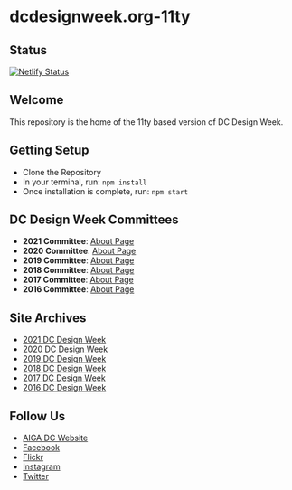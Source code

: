 # dcdesignweek.org-11ty

## Status

[![Netlify Status](https://api.netlify.com/api/v1/badges/6956fd8c-9cde-4bd5-a419-f29d640a9952/deploy-status)](https://app.netlify.com/sites/2022-dcdw/deploys)

## Welcome

This repository is the home of the 11ty based version of DC Design Week.

## Getting Setup

* Clone the Repository
* In your terminal, run: `npm install`
* Once installation is complete, run: `npm start`

## DC Design Week Committees

* **2021 Committee**: [About Page](https://2021.dcdesignweek.org/about)
* **2020 Committee**: [About Page](https://2020.dcdesignweek.org/about)
* **2019 Committee**: [About Page](https://2019.dcdesignweek.org/about)
* **2018 Committee**: [About Page](https://2018.dcdesignweek.org/about)
* **2017 Committee**: [About Page](https://2017.dcdesignweek.org/about/)
* **2016 Committee**: [About Page](https://2016.dcdesignweek.org/about)

## Site Archives

* [2021 DC Design Week](https://2021.dcdesignweek.org)
* [2020 DC Design Week](https://2020.dcdesignweek.org)
* [2019 DC Design Week](https://2019.dcdesignweek.org)
* [2018 DC Design Week](https://2018.dcdesignweek.org)
* [2017 DC Design Week](https://2017.dcdesignweek.org)
* [2016 DC Design Week](https://2016.dcdesignweek.org)

## Follow Us

* [AIGA DC Website](https://dc.aiga.org/)
* [Facebook](https://www.facebook.com/aigaDC)
* [Flickr](https://www.flickr.com/photos/77867183@N00)
* [Instagram](https://www.instagram.com/aigadc/)
* [Twitter](https://twitter.com/aigadc)
